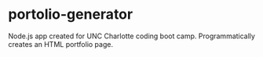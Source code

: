 # portolio-generator
Node.js app created for UNC Charlotte coding boot camp. Programmatically creates an HTML portfolio page.
